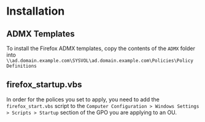 ﻿# Installation

## ADMX Templates
To install the Firefox ADMX templates, copy the contents of the `ADMX` folder into `\\ad.domain.example.com\SYSVOL\ad.domain.example.com\Policies\Policy Definitions`

## firefox_startup.vbs
In order for the polices you set to apply, you need to add the `firefox_start.vbs` script to the `Computer Configuration > Windows Settings > Scripts > Startup` section of the GPO you are applying to an OU.